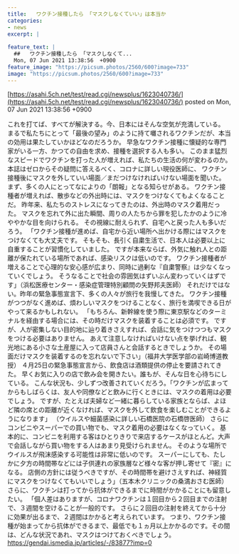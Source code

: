 ```yaml
---
title:   ワクチン接種したら 「マスクしなくていい」は本当か  
categories:
- news
excerpt: |
  
feature_text: |
  ##   ワクチン接種したら 「マスクしなくて...
  Mon, 07 Jun 2021 13:38:56  +0900
feature_image: "https://picsum.photos/2560/600?image=733"
image: "https://picsum.photos/2560/600?image=733"
---
```


[https://asahi.5ch.net/test/read.cgi/newsplus/1623040736/](https://asahi.5ch.net/test/read.cgi/newsplus/1623040736/)
posted on Mon, 07 Jun 2021 13:38:56  +0900

<!--more-->

これを打てば、すべてが解決する。今、日本にはそんな空気が充満している。 まるで私たちにとって「最後の望み」のように持て囃されるワクチンだが、本当の効用は果たしていかほどなのだろうか。 早急なワクチン接種に懐疑的な専門家がいる一方、かつての自由を求め、接種を選択する人も多い。 このまま猛烈なスピードでワクチンを打った人が増えれば、私たちの生活の何が変わるのか。 本誌はゼロからその疑問に答えるべく、コロナに詳しい現役医師に、 ワクチン接種後にマスクを外していい場面／まだつけなければいけない場面を聞いた。 まず、多くの人にとってなによりの「朗報」となる知らせがある。 ワクチン接種者が増えれば、散歩などの外出時には、マスクをつけなくてもよくなることだ。 昨年来、私たちのストレスになってきたのは、外出時のマスク着用だった。 マスクを忘れて外に出た瞬間、周りの人たちから罪を犯したかのように冷ややかな目を向けられる。 その視線に耐えられず、自宅へと戻った人も多いだろう。 「ワクチン接種が進めば、自宅から近い場所へ出かける際にはマスクをつけなくても大丈夫です。 そもそも、長引く自粛生活で、日本人は必要以上に自重することが習慣化していました。 ですが本来ならば、外気に触れ人との距離が保たれている場所であれば、感染リスクは低いのです。 ワクチン接種者が増えることで心理的な安心感が広まり、同時に過剰な『自粛警察』は少なくなっていくでしょう。 そうなることで社会の雰囲気はずいぶん変わっていくはずです」（浜松医療センター・感染症管理特別顧問の矢野邦夫医師） それだけではない。昨年の緊急事態宣言下、多くの人々が旅行を我慢してきた。 ワクチン接種がつつがなく進めば、煩わしいマスクをつけることなく、旅行を満喫できる日がやって来るかもしれない。 「もちろん、新幹線を使う際に東京駅などのターミナルを経由する場合には、その時だけマスクを装着することは必須です。 ですが、人が密集しない目的地に辿り着きさえすれば、会話に気をつけつつもマスクをつける必要はありません。 あえて注意しなければいけない点を挙げれば、観光地にある小さな土産屋に入って店員さんと会話するときでしょうか。 その場面だけマスクを装着するのを忘れないで下さい」（福井大学医学部の岩崎博道教授） ４月25日の緊急事態宣言から、飲食店は酒類提供の停止を要請されてきた。 早くお気に入りの店で飲み会を開きたい。誰もが、そんな日を心待ちにしている。 こんな状況も、少しずつ改善されていくだろう。「ワクチンが広まってからもしばらくは、友人や同僚などと飲みに行くときには、マスクの着用は必要でしょう。 ですが、たとえば夫婦など一緒に暮らしている家族とならば、よほど隣の席との距離が近くなければ、マスクを外して飲食を楽しむことができるようになります」 （ウイルスや細菌感染に詳しい石橋医院の石橋啓医師） さらにコンビニやスーパーでの買い物でも、マスク着用の必要はなくなっていく。 基本的に、コンビニを利用する客はひとりきりで来店するケースがほとんど。大声で会話しながら買い物をする人はあまり見受けられません。 そのような場所でウイルスが飛沫感染する可能性は非常に低いのです。 スーパーにしても、たしかに夕方の時間帯などには子供連れの家族層など様々な客が押し寄せて『密』になる。 店側の方針には従うべきですが、その時間帯を避けさえすれば、神経質にマスクをつけなくてもいいでしょう」（五本木クリニックの桑満おさむ医師） さらに、ワクチンは打ってから抗体ができるまでに時間がかかることにも留意したい。 「個人差はありますが、コロナワクチンは１回目から２回目までの注射で、３週間を空けることが一般的です。 さらに２回目の注射を終えてから十分に効果が出るまで、２週間はかかると考えられています。 つまり、ワクチン接種が始まってから抗体ができるまで、最低でも１ヵ月以上かかるのです。その間は、どんな状況であれ、マスクはつけておくべきでしょう。 https://gendai.ismedia.jp/articles/-/83877?imp=0
